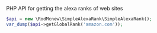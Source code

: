 PHP API for getting the alexa ranks of web sites

```php
$api = new \RodMcnew\SimpleAlexaRank\SimpleAlexaRank();
var_dump($api->getGlobalRank('amazon.com'));
